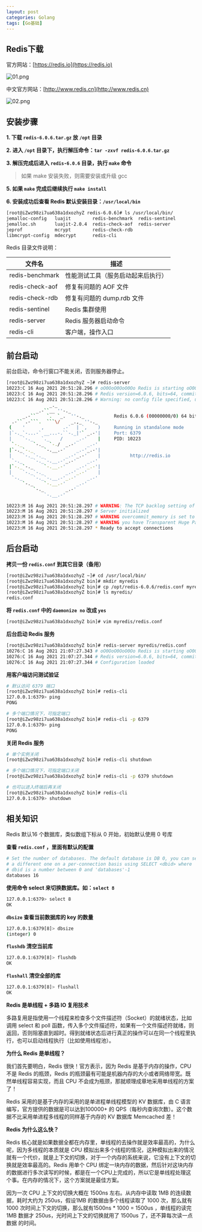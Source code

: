 ```yaml
---
layout: post
categories: Golang
tags: [Go基础]
---
```


## Redis下载

官方网站：[https://redis.io](https://redis.io)

![01.png](/static/images/20210816/01.png)

中文官方网站：[http://www.redis.cn](http://www.redis.cn)

![02.png](/static/images/20210816/02.png)

## 安装步骤

**1. 下载 `redis-6.0.6.tar.gz` 放 `/opt` 目录**

**2. 进入 `/opt` 目录下，执行解压命令：`tar -zxvf redis-6.0.6.tar.gz`**

**3. 解压完成后进入 `redis-6.0.6` 目录，执行 `make` 命令**

> 如果 make 安装失败，则需要安装或升级 gcc

**5. 如果 `make` 完成后继续执行 `make install`**

**6. 安装成功后查看 Redis 默认安装目录：`/usr/local/bin`**

```bash
[root@iZwz98zi7ua638a1dxozhyZ redis-6.0.6]# ls /usr/local/bin/
jemalloc-config   luajit        redis-benchmark  redis-sentinel
jemalloc.sh       luajit-2.0.4  redis-check-aof  redis-server
jeprof            mcrypt        redis-check-rdb
libmcrypt-config  mdecrypt      redis-cli
```

Redis 目录文件说明：

| 文件名          | 描述                               |
| --------------- | ---------------------------------- |
| redis-benchmark | 性能测试工具（服务启动起来后执行） |
| redis-check-aof | 修复有问题的 AOF 文件              |
| redis-check-rdb | 修复有问题的 dump.rdb 文件         |
| redis-sentinel  | Redis 集群使用                     |
| redis-server    | Redis 服务器启动命令               |
| redis-cli       | 客户端，操作入口                   |

## 前台启动

前台启动，命令行窗口不能关闭，否则服务器停止。

```bash
[root@iZwz98zi7ua638a1dxozhyZ ~]# redis-server
10223:C 16 Aug 2021 20:51:28.296 # oO0OoO0OoO0Oo Redis is starting oO0OoO0OoO0Oo
10223:C 16 Aug 2021 20:51:28.296 # Redis version=6.0.6, bits=64, commit=00000000, modified=0, pid=10223, just started
10223:C 16 Aug 2021 20:51:28.296 # Warning: no config file specified, using the default config. In order to specify a config file use redis-server /path/to/redis.conf
                _._
           _.-``__ ''-._
      _.-``    `.  `_.  ''-._           Redis 6.0.6 (00000000/0) 64 bit
  .-`` .-```.  ```\/    _.,_ ''-._
 (    '      ,       .-`  | `,    )     Running in standalone mode
 |`-._`-...-` __...-.``-._|'` _.-'|     Port: 6379
 |    `-._   `._    /     _.-'    |     PID: 10223
  `-._    `-._  `-./  _.-'    _.-'
 |`-._`-._    `-.__.-'    _.-'_.-'|
 |    `-._`-._        _.-'_.-'    |           http://redis.io
  `-._    `-._`-.__.-'_.-'    _.-'
 |`-._`-._    `-.__.-'    _.-'_.-'|
 |    `-._`-._        _.-'_.-'    |
  `-._    `-._`-.__.-'_.-'    _.-'
      `-._    `-.__.-'    _.-'
          `-._        _.-'
              `-.__.-'

10223:M 16 Aug 2021 20:51:28.297 # WARNING: The TCP backlog setting of 511 cannot be enforced because /proc/sys/net/core/somaxconn is set to the lower value of 128.
10223:M 16 Aug 2021 20:51:28.297 # Server initialized
10223:M 16 Aug 2021 20:51:28.297 # WARNING overcommit_memory is set to 0! Background save may fail under low memory condition. To fix this issue add 'vm.overcommit_memory = 1' to /etc/sysctl.conf and then reboot or run the command 'sysctl vm.overcommit_memory=1' for this to take effect.
10223:M 16 Aug 2021 20:51:28.297 # WARNING you have Transparent Huge Pages (THP) support enabled in your kernel. This will create latency and memory usage issues with Redis. To fix this issue run the command 'echo never > /sys/kernel/mm/transparent_hugepage/enabled' as root, and add it to your /etc/rc.local in order to retain the setting after a reboot. Redis must be restarted after THP is disabled.
10223:M 16 Aug 2021 20:51:28.297 * Ready to accept connections
```

## 后台启动

**拷贝一份 `redis.conf` 到其它目录（备用）**

```bash
[root@iZwz98zi7ua638a1dxozhyZ ~]# cd /usr/local/bin/
[root@iZwz98zi7ua638a1dxozhyZ bin]# mkdir myredis
[root@iZwz98zi7ua638a1dxozhyZ bin]# cp /opt/redis-6.0.6/redis.conf myredis
[root@iZwz98zi7ua638a1dxozhyZ bin]# ls myredis/
redis.conf
```

**将 `redis.conf` 中的 `daemonize no` 改成 `yes`**

```bash
[root@iZwz98zi7ua638a1dxozhyZ bin]# vim myredis/redis.conf
```

**后台启动 Redis 服务**

```bash
[root@iZwz98zi7ua638a1dxozhyZ bin]# redis-server myredis/redis.conf
10276:C 16 Aug 2021 21:07:27.343 # oO0OoO0OoO0Oo Redis is starting oO0OoO0OoO0Oo
10276:C 16 Aug 2021 21:07:27.344 # Redis version=6.0.6, bits=64, commit=00000000, modified=0, pid=10276, just started
10276:C 16 Aug 2021 21:07:27.344 # Configuration loaded
```

**用客户端访问测试验证**

```bash
# 默认访问 6379 端口
[root@iZwz98zi7ua638a1dxozhyZ bin]# redis-cli
127.0.0.1:6379> ping
PONG

# 多个端口情况下，可指定端口
[root@iZwz98zi7ua638a1dxozhyZ bin]# redis-cli -p 6379
127.0.0.1:6379> ping
PONG
```

**关闭 Redis 服务**

```bash
# 单个实例关闭
[root@iZwz98zi7ua638a1dxozhyZ bin]# redis-cli shutdown

# 多个端口情况下，可指定端口关闭
[root@iZwz98zi7ua638a1dxozhyZ bin]# redis-cli -p 6379 shutdown

# 也可以进入终端后再关闭
[root@iZwz98zi7ua638a1dxozhyZ bin]# redis-cli
127.0.0.1:6379> shutdown
```

## 相关知识

Redis 默认16 个数据库，类似数组下标从 0 开始，初始默认使用 0 号库

**查看 `redis.conf` ，里面有默认的配置**

```bash
# Set the number of databases. The default database is DB 0, you can select
# a different one on a per-connection basis using SELECT <dbid> where
# dbid is a number between 0 and 'databases'-1
databases 16
```

**使用命令 select <dbid> 来切换数据库。如：`select 8`**

```bash
127.0.0.1:6379> select 8
OK
```

**`dbsize` 查看当前数据库的 key 的数量**

```bash
127.0.0.1:6379[8]> dbsize
(integer) 0
```

**`flushdb` 清空当前库**

```bash
127.0.0.1:6379[8]> flushdb
OK
```

**`flushall` 清空全部的库**

```bash
127.0.0.1:6379[8]> flushall
OK
```

**Redis 是单线程 + 多路 IO 复用技术**

多路复用是指使用一个线程来检查多个文件描述符（Socket）的就绪状态，比如调用 select 和 poll 函数，传入多个文件描述符，如果有一个文件描述符就绪，则返回，否则阻塞直到超时。得到就绪状态后进行真正的操作可以在同一个线程里执行，也可以启动线程执行（比如使用线程池）。

**为什么 Redis 是单线程？**

我们首先要明白，Redis 很快！官方表示，因为 Redis 是基于内存的操作，CPU 不是 Redis 的瓶颈，Redis 的瓶颈最有可能是机器内存的大小或者网络带宽。既然单线程容易实现，而且 CPU 不会成为瓶颈，那就顺理成章地采用单线程的方案了！

Redis 采用的是基于内存的采用的是单进程单线程模型的 KV 数据库，由 C 语言编写，官方提供的数据是可以达到100000+ 的 QPS（每秒内查询次数）。这个数据不比采用单进程多线程的同样基于内存的 KV 数据库 Memcached 差！

**Redis 为什么这么快？**

Redis 核心就是如果数据全都在内存里，单线程的去操作就是效率最高的，为什么呢，因为多线程的本质就是 CPU 模拟出来多个线程的情况，这种模拟出来的情况就有一个代价，就是上下文的切换，对于一个内存的系统来说，它没有上下文的切换就是效率最高的。Redis 用单个 CPU 绑定一块内存的数据，然后针对这块内存的数据进行多次读写的时候，都是在一个CPU上完成的，所以它是单线程处理这个事。在内存的情况下，这个方案就是最佳方案。

因为一次 CPU 上下文的切换大概在 1500ns 左右。从内存中读取 1MB 的连续数据，耗时大约为 250us，假设1MB 的数据由多个线程读取了 1000 次，那么就有 1000 次时间上下文的切换，那么就有1500ns * 1000 = 1500us ，单线程的读完 1MB 数据才 250us，光时间上下文的切换就用了 1500us 了，还不算每次读一点数据 的时间。

